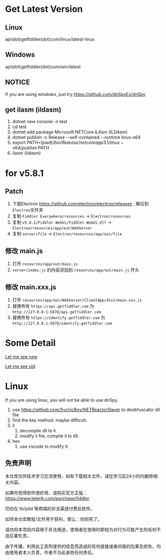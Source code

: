 # Get Latest Version

## Linux

api(dot)getfiddler(dot)com/linux/latest-linux

## Windows

api(dot)getfiddler(dot)com/win/latest

## NOTICE

If you are using windows, just try https://github.com/dnSpyEx/dnSpy

## get ilasm (ildasm)

1. dotnet new console -n test
2. cd test
3. dotnet add package Microsoft.NETCore.ILAsm (ILDAsm)
4. dotnet publish -c Release --self-contained --runtime linux-x64
5. export PATH=$(pwd)/bin/Release/netcoreapp3.1/linux-x64/publish:$PATH
6. ilasm (ildasm)

# for v5.8.1

## Patch

1. 下载Electron https://github.com/electron/electron/releases , 解压到`Electron`文件夹
2. 复制 `Fiddler Everywhere/resources` -> `Electron/resources`
3. 复制 `v5.8.1/Fiddler.WebUi/Fiddler.WebUi.dll` -> `Electron/resources/app/out/WebServer`
4. 复制 `server/file` -> `Electron/resources/app/out/file`

## 修改 main.js

1. 打开 `resources/app/out/main.js`
2. `server/index.js` 的内容添加到 `resources/app/out/main.js` 开头

## 修改 main.xxx.js

1. 打开 `resources/app/out/WebServer/ClientApp/dist/main.xxx.js`
2. 替换所有 `https://api.getfiddler.com` 为 `http://127.0.0.1:5678/api.getfiddler.com`
3. 替换所有 `https://identify.getfiddler.com` 为 `http://127.0.0.1:5678/identify.getfiddler.com`

# Some Detail

[Let me see new](./v4.6.2/readme.md)

[Let me see old](./old/DETAIL.MD)

# Linux

If you are using linux, you will not be able to use dnSpy.

1. use https://github.com/SychicBoy/NETReactorSlayer to deobfuscator dll file
2. find the key method. maybe difficult.
3. il
    1. decompile dll to il.
    2. modify il file, compile il to dll.
4. hex
    1. use vscode to modify it.

## 免责声明
	
本仓库仅供技术学习交流使用，如有下载相关文件，请在学习后24小时内删除相关内容。

如果你觉得软件很好用，请购买官方正版：https://www.telerik.com/purchase/fiddler

切勿在 tb/pdd 等商城的非法渠道付费此软件。

如将本仓库教程/文件用于获利，那么：你妈死了。

请勿将本项目内容用于非法用途，使用者在使用时即视为对行为可能产生的任何不良后果负责。
	
由于传播、利用此工具所提供的信息而造成的任何直接或者间接的后果及损失，均由使用者本人负责，作者不为此承担任何责任。
